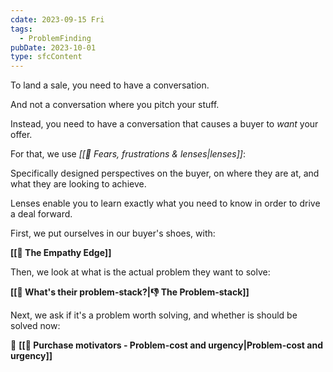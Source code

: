 ```yaml
---
cdate: 2023-09-15 Fri
tags:
  - ProblemFinding
pubDate: 2023-10-01
type: sfcContent
---
```


To land a sale, you need to have a conversation.

And not a conversation where you pitch your stuff.

Instead, you need to have a conversation that causes a buyer to *want* your offer.

For that, we use *[[📄 Fears, frustrations & lenses|lenses]]*:

Specifically designed perspectives on the buyer, on where they are at, and what they are looking to achieve.

Lenses enable you to learn exactly what you need to know in order to drive a deal forward.

First, we put ourselves in our buyer's shoes, with:

**[[🤗 The Empathy Edge]]**

Then, we look at what is the actual problem they want to solve:

**[[📄 What's their problem-stack?|👎 The Problem-stack]]**

Next, we ask if it's a problem worth solving, and whether is should be solved now:

🚨 **[[📄 Purchase motivators - Problem-cost and urgency|Problem-cost and urgency]]**
